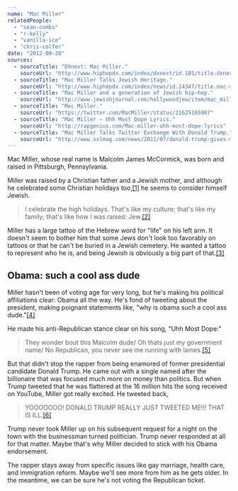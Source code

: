 ```yaml
---
name: "Mac Miller"
relatedPeople:
  - "sean-combs"
  - "r-kelly"
  - "vanilla-ice"
  - "chris-colfer"
date: "2012-09-20"
sources:
  - sourceTitle: "DXnext: Mac Miller."
    sourceUrl: "http://www.hiphopdx.com/index/dxnext/id.185/title.dxnext-mac-miller"
  - sourceTitle: "Mac Miller Talks Jewish Heritage."
    sourceUrl: "http://www.hiphopdx.com/index/news/id.14347/title.mac-miller-talks-jewish-heritage"
  - sourceTitle: "Mac Miller and a generation of Jewish hip-hop."
    sourceUrl: "http://www.jewishjournal.com/hollywoodjew/item/mac_miller_and_a_generation_of_jewish_hip-hop_20111118/"
  - sourceTitle: "Mac Miller."
    sourceUrl: "https://twitter.com/MacMiller/status/21625165967"
  - sourceTitle: "Mac Miller – Uhh Most Dope Lyrics."
    sourceUrl: "http://rapgenius.com/Mac-miller-uhh-most-dope-lyrics"
  - sourceTitle: "Mac Miller Talks Twitter Exchange With Donald Trump."
    sourceUrl: "http://www.xxlmag.com/news/2011/07/donald-trump-gives-mac-miller-props-for-donald-song-via-twitter/"
---
```


Mac Miller, whose real name is Malcolm James McCormick, was born and raised in Pittsburgh, Pennsylvania.

Miller was raised by a Christian father and a Jewish mother, and although he celebrated some Christian holidays too,<a class="source-citation" href="#http://www.hiphopdx.com/index/dxnext/id.185/title.dxnext-mac-miller" title="DXnext: Mac Miller.">[1]</a> he seems to consider himself Jewish.

>I celebrate the high holidays. That's like my culture; that's like my family; that's like how I was raised: Jew.<a class="source-citation" href="#http://www.hiphopdx.com/index/news/id.14347/title.mac-miller-talks-jewish-heritage" title="Mac Miller Talks Jewish Heritage.">[2]</a>

Miller has a large tattoo of the Hebrew word for "life" on his left arm. It doesn't seem to bother him that some Jews don't look too favorably on tattoos or that he can't be buried in a Jewish cemetery. He wanted a tattoo to represent who he is, and being Jewish is obviously a big part of that.<a class="source-citation" href="#http://www.jewishjournal.com/hollywoodjew/item/mac_miller_and_a_generation_of_jewish_hip-hop_20111118/" title="Mac Miller and a generation of Jewish hip-hop.">[3]</a>

## Obama: such a cool ass dude

Miller hasn't been of voting age for very long, but he's making his political affiliations clear: Obama all the way. He's fond of tweeting about the president, making poignant statements like, "why is obama such a cool ass dude."<a class="source-citation" href="#https://twitter.com/MacMiller/status/21625165967" title="Mac Miller.">[4]</a>

He made his anti-Republican stance clear on his song, "Uhh Most Dope:"

>They wonder bout this Malcolm dude/ Oh thats just my government name/ No Republican, you never see me running with lames.<a class="source-citation" href="#http://rapgenius.com/Mac-miller-uhh-most-dope-lyrics" title="Mac Miller – Uhh Most Dope Lyrics.">[5]</a>

But that didn't stop the rapper from being enamored of former presidential candidate Donald Trump. He came out with a single named after the billionaire that was focused much more on money than politics. But when Trump tweeted that he was flattered at the 16 million hits the song received on YouTube, Miller got really excited. He tweeted back,

>YOOOOOOO! DONALD TRUMP REALLY JUST TWEETED ME!!! THAT IS ILL.<a class="source-citation" href="#http://www.xxlmag.com/news/2011/07/donald-trump-gives-mac-miller-props-for-donald-song-via-twitter/" title="Mac Miller Talks Twitter Exchange With Donald Trump.">[6]</a>

Trump never took Miller up on his subsequent request for a night on the town with the businessman turned politician. Trump never responded at all for that matter. Maybe that's why Miller decided to stick with his Obama endorsement.

The rapper stays away from specific issues like gay marriage, health care, and immigration reform. Maybe we'll see more from him as he gets older. In the meantime, we can be sure he's not voting the Republican ticket.